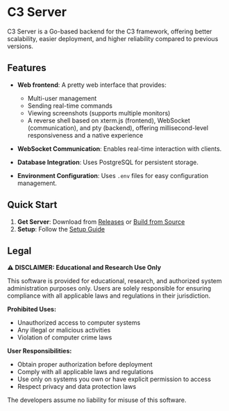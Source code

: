 # C3 Server
C3 Server is a Go-based backend for the C3 framework, offering better scalability, easier deployment, and higher reliability compared to previous versions.

## Features

- **Web frontend**: A pretty web interface that provides:
  - Multi-user management
  - Sending real-time commands
  - Viewing screenshots (supports multiple monitors)
  - A reverse shell based on xterm.js (frontend), WebSocket (communication), and pty (backend), offering millisecond-level responsiveness and a native experience

- **WebSocket Communication**: Enables real-time interaction with clients.
- **Database Integration**: Uses PostgreSQL for persistent storage.
- **Environment Configuration**: Uses `.env` files for easy configuration management.

## Quick Start

1. **Get Server**: Download from [Releases](https://github.com/yuzujr/C3-server/releases) or [Build from Source](docs/build.md)
2. **Setup**: Follow the [Setup Guide](docs/setup.md)

## Legal

**⚠️ DISCLAIMER: Educational and Research Use Only**

This software is provided for educational, research, and authorized system administration purposes only. Users are solely responsible for ensuring compliance with all applicable laws and regulations in their jurisdiction.

**Prohibited Uses:**
- Unauthorized access to computer systems
- Any illegal or malicious activities
- Violation of computer crime laws

**User Responsibilities:**
- Obtain proper authorization before deployment
- Comply with all applicable laws and regulations
- Use only on systems you own or have explicit permission to access
- Respect privacy and data protection laws

The developers assume no liability for misuse of this software.

